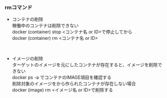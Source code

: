 ### rmコマンド

- コンテナの削除  
    稼働中のコンテナは削除できない  
    docker (container) stop <コンテナ名 or ID>で停止してから  
    docker (container) rm <コンテナ名 or ID>

<br>

- イメージの削除  
    ターゲットのイメージを元にしたコンテナが存在すると、イメージを削除できない  
    docker ps -a でコンテナのIMAGE項目を確認する  
    削除対象のイメージをから作られたコンテナが存在しない場合  
    docker (image) rm <イメージ名 or ID>で削除する

